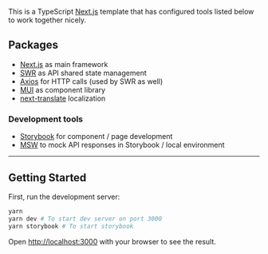 This is a TypeScript [Next.js](https://nextjs.org/) template that has configured tools listed below to work together nicely.

## Packages

- [Next.js](https://nextjs.org/) as main framework
- [SWR](https://swr.vercel.app) as API shared state management
- [Axios](https://axios-http.com/docs/intro) for HTTP calls (used by SWR as well)
- [MUI](https://mui.com) as component library
- [next-translate](https://github.com/vinissimus/next-translate) localization 

### Development tools
- [Storybook](https://storybook.js.org) for component / page development
- [MSW](http://mswjs.io) to mock API responses in Storybook / local environment

---

## Getting Started

First, run the development server:

```bash
yarn
yarn dev # To start dev server on port 3000
yarn storybook # To start storybook
```

Open [http://localhost:3000](http://localhost:3000) with your browser to see the result.